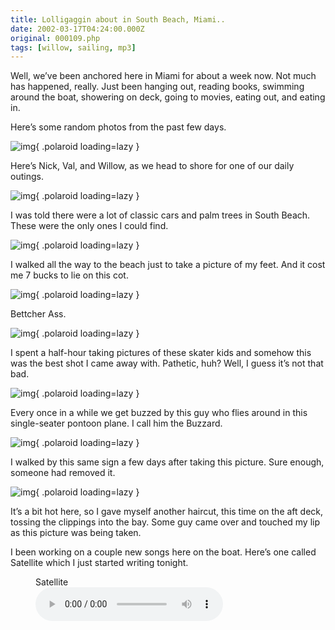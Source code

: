 ```yaml
---
title: Lolligaggin about in South Beach, Miami..
date: 2002-03-17T04:24:00.000Z
original: 000109.php
tags: [willow, sailing, mp3]
---
```


Well, we’ve been anchored here in Miami for about a week now. Not much has happened, really. Just been hanging out, reading books, swimming around the boat, showering on deck, going to movies, eating out, and eating in.

Here’s some random photos from the past few days.

![img](./nick-willow-val.jpg){ .polaroid loading=lazy }

Here’s Nick, Val, and Willow, as we head to shore for one of our daily outings.

![img](./classic-car.jpg){ .polaroid loading=lazy }

I was told there were a lot of classic cars and palm trees in South Beach. These were the only ones I could find.

![img](./beach-feet.jpg){ .polaroid loading=lazy }

I walked all the way to the beach just to take a picture of my feet. And it cost me 7 bucks to lie on this cot.

![img](./bettcher-ass.jpg){ .polaroid loading=lazy }

Bettcher Ass.

![img](./skater.jpg){ .polaroid loading=lazy }

I spent a half-hour taking pictures of these skater kids and somehow this was the best shot I came away with. Pathetic, huh? Well, I guess it’s not that bad.

![img](./buzzard.jpg){ .polaroid loading=lazy }

Every once in a while we get buzzed by this guy who flies around in this single-seater pontoon plane. I call him the Buzzard.

![img](./do-not-remove.jpg){ .polaroid loading=lazy }

I walked by this same sign a few days after taking this picture. Sure enough, someone had removed it.

![img](./new-haircut.jpg){ .polaroid loading=lazy }

It’s a bit hot here, so I gave myself another haircut, this time on the aft deck, tossing the clippings into the bay. Some guy came over and touched my lip as this picture was being taken.

I been working on a couple new songs here on the boat. Here’s one called Satellite which I just started writing tonight.

<figure>
  <figcaption>Satellite</figcaption>
  <audio controls src="./satellite.mp3" />
</figure>
